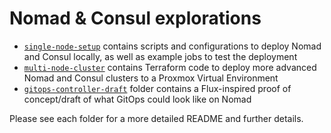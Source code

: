 # Nomad & Consul explorations

- [`single-node-setup`](./single-node-setup/) contains scripts and configurations to deploy Nomad and Consul locally, as well as example jobs to test the deployment
- [`multi-node-cluster`](./multi-node-cluster/) contains Terraform code to deploy more advanced Nomad and Consul clusters to a Proxmox Virtual Environment
- [`gitops-controller-draft`](./gitops-controller-draft/) folder contains a Flux-inspired proof of concept/draft of what GitOps could look like on Nomad

Please see each folder for a more detailed README and further details.
